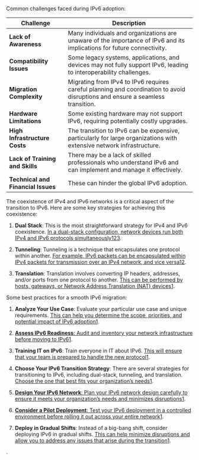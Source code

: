 Common challenges faced during IPv6 adoption:

|Challenge|Description|
|---|---|
|**Lack of Awareness**|Many individuals and organizations are unaware of the importance of IPv6 and its implications for future connectivity.|
|**Compatibility Issues**|Some legacy systems, applications, and devices may not fully support IPv6, leading to interoperability challenges.|
|**Migration Complexity**|Migrating from IPv4 to IPv6 requires careful planning and coordination to avoid disruptions and ensure a seamless transition.|
|**Hardware Limitations**|Some existing hardware may not support IPv6, requiring potentially costly upgrades.|
|**High Infrastructure Costs**|The transition to IPv6 can be expensive, particularly for large organizations with extensive network infrastructure.|
|**Lack of Training and Skills**|There may be a lack of skilled professionals who understand IPv6 and can implement and manage it effectively.|
|**Technical and Financial Issues**|These can hinder the global IPv6 adoption.|
The coexistence of IPv4 and IPv6 networks is a critical aspect of the transition to IPv6. Here are some key strategies for achieving this coexistence:

1. **Dual Stack**: This is the most straightforward strategy for IPv4 and IPv6 coexistence. [In a dual-stack configuration, network devices run both IPv4 and IPv6 protocols simultaneously](https://ieeexplore.ieee.org/document/6558581)[1](https://ieeexplore.ieee.org/document/6558581)[2](https://www.zdnet.com/home-and-office/networking/five-ways-for-ipv6-and-ipv4-to-peacefully-co-exist/)[3](https://community.fs.com/article/how-to-achieve-ipv4-and-ipv6-coexistence-dual-stack-or-mpls-tunnel.html).
    
2. **Tunneling**: Tunneling is a technique that encapsulates one protocol within another. [For example, IPv6 packets can be encapsulated within IPv4 packets for transmission over an IPv4 network, and vice versa](https://ieeexplore.ieee.org/document/6558581)[1](https://ieeexplore.ieee.org/document/6558581)[2](https://www.zdnet.com/home-and-office/networking/five-ways-for-ipv6-and-ipv4-to-peacefully-co-exist/).
    
3. **Translation**: Translation involves converting IP headers, addresses, and/or ports from one protocol to another. [This can be performed by hosts, gateways, or Network Address Translation (NAT) devices](https://ieeexplore.ieee.org/document/6558581)[1](https://ieeexplore.ieee.org/document/6558581).
    
Some best practices for a smooth IPv6 migration:

1. **Analyze Your Use Case**: Evaluate your particular use case and unique requirements. [This can help you determine the scope, priorities, and potential impact of IPv6 adoption](https://www.rapidseedbox.com/blog/best-practices-for-ipv6-transitioning)[1](https://www.rapidseedbox.com/blog/best-practices-for-ipv6-transitioning).
    
2. [**Assess IPv6 Readiness**: Audit and inventory your network infrastructure before moving to IPv6](https://www.rapidseedbox.com/blog/best-practices-for-ipv6-transitioning)[1](https://www.rapidseedbox.com/blog/best-practices-for-ipv6-transitioning).
    
3. **Training IT on IPv6**: Train everyone in IT about IPv6. [This will ensure that your team is prepared to handle the new protocol](https://www.rapidseedbox.com/blog/best-practices-for-ipv6-transitioning)[1](https://www.rapidseedbox.com/blog/best-practices-for-ipv6-transitioning).
    
4. **Choose Your IPv6 Transition Strategy**: There are several strategies for transitioning to IPv6, including dual-stack, tunneling, and translation. [Choose the one that best fits your organization’s needs](https://www.rapidseedbox.com/blog/best-practices-for-ipv6-transitioning)[1](https://www.rapidseedbox.com/blog/best-practices-for-ipv6-transitioning).
    
5. [**Design Your IPv6 Network**: Plan your IPv6 network design carefully to ensure it meets your organization’s needs and minimizes disruptions](https://www.rapidseedbox.com/blog/best-practices-for-ipv6-transitioning)[1](https://www.rapidseedbox.com/blog/best-practices-for-ipv6-transitioning).
    
6. [**Consider a Pilot Deployment**: Test your IPv6 deployment in a controlled environment before rolling it out across your entire network](https://www.rapidseedbox.com/blog/best-practices-for-ipv6-transitioning)[1](https://www.rapidseedbox.com/blog/best-practices-for-ipv6-transitioning).
    
7. **Deploy in Gradual Shifts**: Instead of a big-bang shift, consider deploying IPv6 in gradual shifts. [This can help minimize disruptions and allow you to address any issues that arise during the transition](https://www.rapidseedbox.com/blog/best-practices-for-ipv6-transitioning)[1](https://www.rapidseedbox.com/blog/best-practices-for-ipv6-transitioning).
    
.